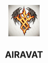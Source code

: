 <p align="center">
<img src='12.png' style="height:100px;width:100px;" >
</p>
<h1 align=center>AIRAVAT</h1>
